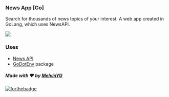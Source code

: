 ### News App [Go]
Search for thousands of news topics of your interest. A web app created in GoLang, which uses NewsAPI. 

<img src="https://github.com/ishandeveloper/News-App-Go/blob/master/assets/demo.gif?raw=true">

### Uses
* [News API](https://newsapi.org/)
* [GoDotEnv](https://github.com/joho/godotenv) package



##### Made with ♥ by <a href="https://github.com/MelvinYG">MelvinYG</a>

[![forthebadge](https://forthebadge.com/images/badges/built-with-love.svg)](https://github.com/MelvinYG)
